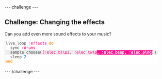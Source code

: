\--- challenge \---

## Challenge: Changing the effects

Can you add even more sound effects to your music?

![ruutukaappaus](images/dj-effects-more.png)

\--- /challenge \---